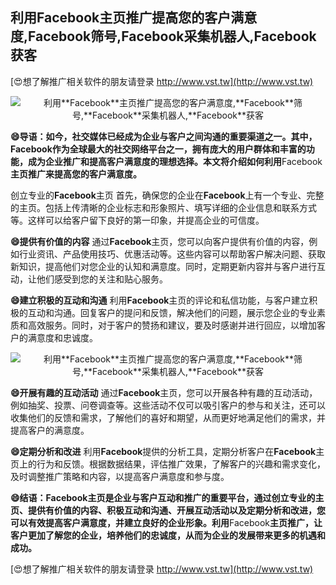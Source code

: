 ## **利用**Facebook**主页推广提高您的客户满意度,**Facebook**筛号,**Facebook**采集机器人,**Facebook**获客**

[😍想了解推广相关软件的朋友请登录 http://www.vst.tw](http://www.vst.tw)

 <center><img src="https://vst.tw/MP4/tuiguang/png/5.png" alt="利用**Facebook**主页推广提高您的客户满意度,**Facebook**筛号,**Facebook**采集机器人,**Facebook**获客"></center>

**😄导语：如今，社交媒体已经成为企业与客户之间沟通的重要渠道之一。其中，**Facebook**作为全球最大的社交网络平台之一，拥有庞大的用户群体和丰富的功能，成为企业推广和提高客户满意度的理想选择。本文将介绍如何利用**Facebook**主页推广来提高您的客户满意度。**

创立专业的**Facebook**主页
首先，确保您的企业在**Facebook**上有一个专业、完整的主页。包括上传清晰的企业标志和形象照片、填写详细的企业信息和联系方式等。这样可以给客户留下良好的第一印象，并提高企业的可信度。

**😄提供有价值的内容**
通过**Facebook**主页，您可以向客户提供有价值的内容，例如行业资讯、产品使用技巧、优惠活动等。这些内容可以帮助客户解决问题、获取新知识，提高他们对您企业的认知和满意度。同时，定期更新内容并与客户进行互动，让他们感受到您的关注和贴心服务。

**😄建立积极的互动和沟通**
利用**Facebook**主页的评论和私信功能，与客户建立积极的互动和沟通。回复客户的提问和反馈，解决他们的问题，展示您企业的专业素质和高效服务。同时，对于客户的赞扬和建议，要及时感谢并进行回应，以增加客户的满意度和忠诚度。

 <center><img src="https://vst.tw/MP4/tuiguang/png/3.png" alt="利用**Facebook**主页推广提高您的客户满意度,**Facebook**筛号,**Facebook**采集机器人,**Facebook**获客"></center>

**😄开展有趣的互动活动**
通过**Facebook**主页，您可以开展各种有趣的互动活动，例如抽奖、投票、问卷调查等。这些活动不仅可以吸引客户的参与和关注，还可以收集他们的反馈和需求，了解他们的喜好和期望，从而更好地满足他们的需求，并提高客户的满意度。

**😄定期分析和改进**
利用**Facebook**提供的分析工具，定期分析客户在**Facebook**主页上的行为和反馈。根据数据结果，评估推广效果，了解客户的兴趣和需求变化，及时调整推广策略和内容，以提高客户满意度和参与度。

**😄结语：**Facebook**主页是企业与客户互动和推广的重要平台，通过创立专业的主页、提供有价值的内容、积极互动和沟通、开展互动活动以及定期分析和改进，您可以有效提高客户满意度，并建立良好的企业形象。利用**Facebook**主页推广，让客户更加了解您的企业，培养他们的忠诚度，从而为企业的发展带来更多的机遇和成功。**

[😍想了解推广相关软件的朋友请登录 http://www.vst.tw](http://www.vst.tw)



